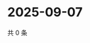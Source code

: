 # 2025-09-07

共 0 条

<!-- BEGIN ZHIHUVIDEO -->
<!-- 最后更新时间 Sun Sep 07 2025 15:10:14 GMT+0800 (China Standard Time) -->

<!-- END ZHIHUVIDEO -->

